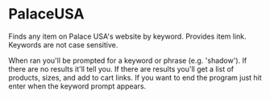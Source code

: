 # PalaceUSA
Finds any item on Palace USA's website by keyword. Provides item link. Keywords are not case sensitive.

When ran you'll be prompted for a keyword or phrase (e.g. 'shadow'). If there are no results it'll tell you. If there are results you'll get a list of products, sizes, and add to cart links. If you want to end the program just hit enter when the keyword prompt appears.
